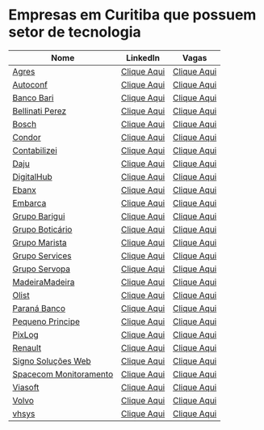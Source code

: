 # Empresas em Curitiba que possuem setor de tecnologia

| Nome                                                   | LinkedIn                                                                                    | Vagas                                                                                          |
| ------------------------------------------------------ | ------------------------------------------------------------------------------------------- | ---------------------------------------------------------------------------------------------- |
| [Agres](https://agres.com.br/)                         | [Clique Aqui](https://www.linkedin.com/company/agresagricultura)                            | [Clique Aqui](https://agres.com.br/oportunidades/)                                             |
| [Autoconf](https://autoconf.com.br/)                   | [Clique Aqui](https://www.linkedin.com/company/autoconf)                                    | [Clique Aqui](https://www.linkedin.com/company/autoconf/jobs/)                                 |
| [Banco Bari](https://bancobari.com.br/)                | [Clique Aqui](https://www.linkedin.com/company/bancobari/)                                  | [Clique Aqui](https://www.linkedin.com/company/bancobari/jobs/)                                |
| [Bellinati Perez](https://www.bellinatiperez.com.br/)  | [Clique Aqui](https://www.linkedin.com/company/bellinati-perez/)                            | [Clique Aqui](https://jobs.kenoby.com/bellinati)                                               |
| [Bosch](https://www.bosch.com.br)                      | [Clique Aqui](https://www.linkedin.com/company/bosch/)                                      | [Clique Aqui](https://careers.smartrecruiters.com/BoschGroup/brazil)                           |
| [Condor](https://www.condor.com.br/)                   | [Clique Aqui](https://www.linkedin.com/company/redecondor)                                  | [Clique Aqui](https://www.linkedin.com/company/redecondor/jobs/)                               |
| [Contabilizei](https://www.contabilizei.com.br/)       | [Clique Aqui](https://www.linkedin.com/company/contabilizei)                                | [Clique Aqui](https://contabilizei.gupy.io/)                                                   |
| [Daju](https://www.daju.com.br/)                       | [Clique Aqui](https://www.linkedin.com/company/lojas-daju/)                                 | [Clique Aqui](https://lojasdaju.abler.com.br/)                                                 |
| [DigitalHub](https://www.digitalhub.com.br/)           | [Clique Aqui](https://www.linkedin.com/company/digital-hub-adobe-magento-solution-partner/) | [Clique Aqui](https://www.digitalhub.com.br/trabalhe-conosco/)                                 |
| [Ebanx](https://business.ebanx.com/pt-br/)             | [Clique Aqui](https://www.linkedin.com/company/ebanx/)                                      | [Clique Aqui](https://boards.greenhouse.io/ebanx)                                              |
| [Embarca](https://www.embarca.ai/)                     | [Clique Aqui](https://www.linkedin.com/company/embarcabrasil/)                              | [Clique Aqui](https://embarca.abler.com.br/)                                                   |
| [Grupo Barigui](https://www.grupobarigui.com.br/)      | [Clique Aqui](https://www.linkedin.com/company/grupo-barigui/)                              | [Clique Aqui](https://grupobarigui.abler.com.br/)                                              |
| [Grupo Boticário]()                                    | [Clique Aqui](https://www.linkedin.com/company/grupo-boticario/)                            | [Clique Aqui](https://grupoboticario.gupy.io/)                                                 |
| [Grupo Marista](http://www.grupomarista.org.br)        | [Clique Aqui](https://www.linkedin.com/company/grupo-marista/)                              | [Clique Aqui](https://jobs.kenoby.com/grupomarista)                                            |
| [Grupo Services](https://gruposervices.com.br/)        | [Clique Aqui](https://www.linkedin.com/company/gruposervicesbywebhelp/)                     | [Clique Aqui](https://www.linkedin.com/company/gruposervicesbywebhelp/jobs/)                   |
| [Grupo Servopa](http://gruposervopa.com.br/)           | [Clique Aqui](https://www.linkedin.com/company/grupo-servopa/)                              | [Clique Aqui](https://servopa.gupy.io/)                                                        |
| [MadeiraMadeira](https://www.madeiramadeira.com.br/)   | [Clique Aqui](https://www.linkedin.com/company/madeiramadeira/)                             | [Clique Aqui](https://madeiracarreira.gupy.io/)                                                |
| [Olist](https://olist.com)                             | [Clique Aqui](https://www.linkedin.com/company/olist/)                                      | [Clique Aqui](https://olist.gupy.io/)                                                          |
| [Paraná Banco](https://site.paranabanco.com.br/)       | [Clique Aqui](https://www.linkedin.com/company/paran-banco-s-a/)                            | [Clique Aqui](https://jobs.quickin.io/paranabanco/jobs)                                        |
| [Pequeno Principe](pequenoprincipe.org.br/hospital/)   | [Clique Aqui](https://www.linkedin.com/company/hospitalpequenoprincipe/)                    | [Clique Aqui](https://trabalheconosco.vagas.com.br/hpp)                                        |
| [PixLog](https://pixlog.com.br/)                       | [Clique Aqui](https://www.linkedin.com/company/pixlog/)                                     | [Clique Aqui](https://www.linkedin.com/company/pixlog/jobs)                                    |
| [Renault](https://www.renault.com.br/)                 | [Clique Aqui](https://www.linkedin.com/company/renaultgroup/)                               | [Clique Aqui](https://jobs.kenoby.com/renaultbrasil/)                                          |
| [Signo Soluções Web](https://site.signoweb.com.br/)    | [Clique Aqui](https://www.linkedin.com/company/signoweb/)                                   | [Clique Aqui](https://signoweb.abler.com.br/)                                                  |
| [Spacecom Monitoramento](https://www.spacecom.com.br/) | [Clique Aqui](https://www.linkedin.com/company/spacecomm/)                                  | [Clique Aqui](https://spacecom.solides.jobs/)                                                  |
| [Viasoft ](https://viasoft.com.br)                     | [Clique Aqui](https://www.linkedin.com/company/viasoftoficial/)                             | [Clique Aqui](https://viasoft.gupy.io/)                                                        |
| [Volvo](https://www.volvocars.com/br)                  | [Clique Aqui](https://www.linkedin.com/company/volvo-group/)                                | [Clique Aqui](https://www.volvogroup.com/br/careers/job-openings.html#page=1&countries=Brazil) |
| [vhsys](https://www.vhsys.com.br/)                     | [Clique Aqui](https://www.linkedin.com/company/vhsys/)                                      | [Clique Aqui](https://vhsys.gupy.io/)                                                          |

